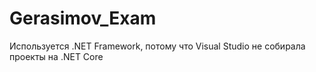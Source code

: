 # Gerasimov_Exam
Используется .NET Framework, потому что Visual Studio не собирала проекты на .NET Core